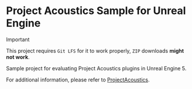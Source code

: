 # Project Acoustics Sample for Unreal Engine

> [!IMPORTANT]
>
> This project requires `Git LFS` for it to work properly, `ZIP` downloads **might not work**.

Sample project for evaluating Project Acoustics plugins in Unreal Engine 5.

For additional information, please refer to [ProjectAcoustics](https://github.com/viayulo/ProjectAcoustics).
